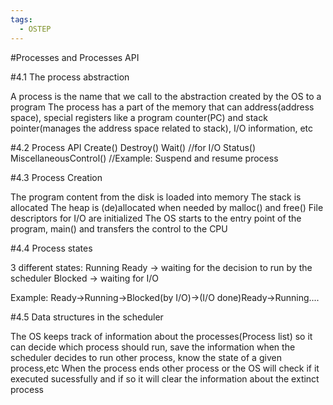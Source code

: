 ```yaml
---
tags:
  - OSTEP
---
```


#Processes and Processes API

#4.1 The process abstraction

A process is the name that we call to the abstraction created by the OS to a program
The process has a part of the memory that can address(address space), special registers like a program counter(PC) and stack pointer(manages the address space related to stack), I/O information, etc 

#4.2 Process API
Create()
Destroy()
Wait() //for I/O
Status()
MiscellaneousControl() //Example: Suspend and resume process

#4.3 Process Creation

The program content from the disk is loaded into memory
The stack is allocated
The heap is (de)allocated when needed by malloc() and free()
File descriptors for I/O are initialized
The OS starts to the entry point of the program, main() and transfers the control to the CPU

#4.4 Process states

3 different states:
Running
Ready -> waiting for the decision to run by the scheduler
Blocked -> waiting for I/O

Example:
Ready->Running->Blocked(by I/O)->(I/O done)Ready->Running....

#4.5 Data structures in the scheduler

The OS keeps track of information about the processes(Process list) so it can decide which process should run, save the information when the scheduler decides to run other process, know the state of a given process,etc
When the process ends other process or the OS will check if it executed sucessfully and if so it will clear the information about the extinct process

